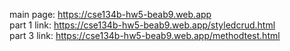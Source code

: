 main page: https://cse134b-hw5-beab9.web.app  
part 1 link: https://cse134b-hw5-beab9.web.app/styledcrud.html   
part 3 link: https://cse134b-hw5-beab9.web.app/methodtest.html  